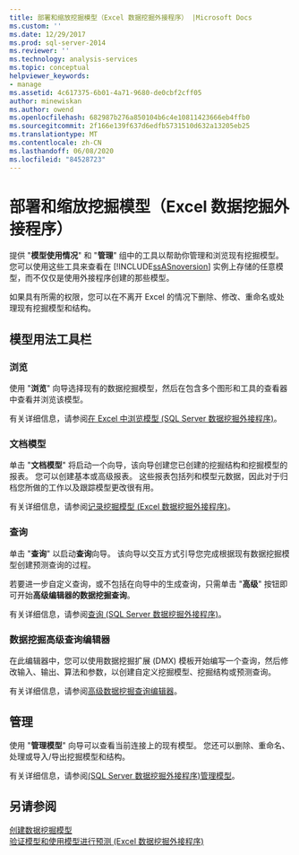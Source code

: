 ```yaml
---
title: 部署和缩放挖掘模型（Excel 数据挖掘外接程序） |Microsoft Docs
ms.custom: ''
ms.date: 12/29/2017
ms.prod: sql-server-2014
ms.reviewer: ''
ms.technology: analysis-services
ms.topic: conceptual
helpviewer_keywords:
- manage
ms.assetid: 4c617375-6b01-4a71-9680-de0cbf2cff05
author: minewiskan
ms.author: owend
ms.openlocfilehash: 682987b276a850104b6c4e10811423666eb4ffb0
ms.sourcegitcommit: 2f166e139f637d6edfb5731510d632a13205eb25
ms.translationtype: MT
ms.contentlocale: zh-CN
ms.lasthandoff: 06/08/2020
ms.locfileid: "84528723"
---
```

# <a name="deploying-and-scaling-mining-models-data-mining-add-ins-for-excel"></a>部署和缩放挖掘模型（Excel 数据挖掘外接程序）
  提供 "**模型使用情况**" 和 "**管理**" 组中的工具以帮助你管理和浏览现有挖掘模型。 您可以使用这些工具来查看在 [!INCLUDE[ssASnoversion](../includes/ssasnoversion-md.md)] 实例上存储的任意模型，而不仅仅是使用外接程序创建的那些模型。  
  
 如果具有所需的权限，您可以在不离开 Excel 的情况下删除、修改、重命名或处理现有挖掘模型和结构。  
  
## <a name="model-usage-toolbar"></a>模型用法工具栏  
  
### <a name="browse"></a>浏览  
 使用 "**浏览**" 向导选择现有的数据挖掘模型，然后在包含多个图形和工具的查看器中查看并浏览该模型。  
  
 有关详细信息，请参阅[在 Excel 中浏览模型 &#40;SQL Server 数据挖掘外接程序&#41;](browsing-models-in-excel-sql-server-data-mining-add-ins.md)。  
  
### <a name="document-model"></a>文档模型  
 单击 "**文档模型**" 将启动一个向导，该向导创建您已创建的挖掘结构和挖掘模型的报表。 您可以创建基本或高级报表。 这些报表包括列和模型元数据，因此对于归档您所做的工作以及跟踪模型更改很有用。  
  
 有关详细信息，请参阅[记录挖掘模型 &#40;Excel 数据挖掘外接程序&#41;](documenting-mining-models-data-mining-add-ins-for-excel.md)。  
  
### <a name="query"></a>查询  
 单击 "**查询**" 以启动**查询**向导。 该向导以交互方式引导您完成根据现有数据挖掘模型创建预测查询的过程。  
  
 若要进一步自定义查询，或不包括在向导中的生成查询，只需单击 "**高级**" 按钮即可开始**高级编辑器的数据挖掘查询**。  
  
 有关详细信息，请参阅[查询 &#40;SQL Server 数据挖掘外接程序&#41;](query-sql-server-data-mining-add-ins.md)。  
  
### <a name="data-mining-advanced-query-editor"></a>数据挖掘高级查询编辑器  
 在此编辑器中，您可以使用数据挖掘扩展 (DMX) 模板开始编写一个查询，然后修改输入、输出、算法和参数，以创建自定义挖掘模型、挖掘结构或预测查询。  
  
 有关详细信息，请参阅[高级数据挖掘查询编辑器](advanced-data-mining-query-editor.md)。  
  
## <a name="management"></a>管理  
 使用 "**管理模型**" 向导可以查看当前连接上的现有模型。 您还可以删除、重命名、处理或导入/导出挖掘模型和结构。  
  
 有关详细信息，请参阅[&#40;SQL Server 数据挖掘外接程序&#41;管理模型](manage-models-sql-server-data-mining-add-ins.md)。  
  
## <a name="see-also"></a>另请参阅  
 [创建数据挖掘模型](creating-a-data-mining-model.md)   
 [验证模型和使用模型进行预测 &#40;Excel 数据挖掘外接程序&#41;](validating-models-and-using-models-for-prediction-data-mining-add-ins-for-excel.md)  
  
  
